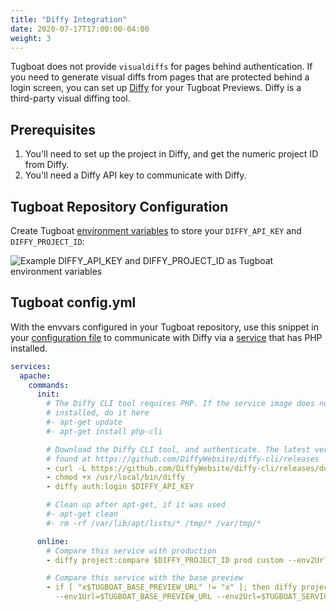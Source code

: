 ```yaml
---
title: "Diffy Integration"
date: 2020-07-17T17:00:00-04:00
weight: 3
---
```


Tugboat does not provide `visualdiffs` for pages behind authentication. If you need to generate visual diffs from pages
that are protected behind a login screen, you can set up [Diffy](https://diffy.website/) for your Tugboat Previews.
Diffy is a third-party visual diffing tool.

## Prerequisites

1. You'll need to set up the project in Diffy, and get the numeric project ID from Diffy.
2. You'll need a Diffy API key to communicate with Diffy.

## Tugboat Repository Configuration

Create Tugboat [environment variables](/setting-up-services/how-to-set-up-services/custom-environment-variables/) to
store your `DIFFY_API_KEY` and `DIFFY_PROJECT_ID`:

![Example DIFFY_API_KEY and DIFFY_PROJECT_ID as Tugboat environment variables](/_images/diffy-envvars.png)

## Tugboat config.yml

With the envvars configured in your Tugboat repository, use this snippet in your
[configuration file](/setting-up-tugboat/create-a-tugboat-config-file/) to communicate with Diffy via a
[service](/setting-up-services/) that has PHP installed.

```yaml
services:
  apache:
    commands:
      init:
        # The Diffy CLI tool requires PHP. If the service image does not have PHP
        # installed, do it here
        #- apt-get update
        #- apt-get install php-cli

        # Download the Diffy CLI tool, and authenticate. The latest version can be
        # found at https://github.com/DiffyWebsite/diffy-cli/releases
        - curl -L https://github.com/DiffyWebsite/diffy-cli/releases/download/0.1.2/diffy.phar -o /usr/local/bin/diffy
        - chmod +x /usr/local/bin/diffy
        - diffy auth:login $DIFFY_API_KEY

        # Clean up after apt-get, if it was used
        #- apt-get clean
        #- rm -rf /var/lib/apt/lists/* /tmp/* /var/tmp/*

      online:
        # Compare this service with production
        - diffy project:compare $DIFFY_PROJECT_ID prod custom --env2Url=$TUGBOAT_SERVICE_URL

        # Compare this service with the base preview
        - if [ "x$TUGBOAT_BASE_PREVIEW_URL" != "x" ]; then diffy project:compare $DIFFY_PROJECT_ID custom custom
          --env1Url=$TUGBOAT_BASE_PREVIEW_URL --env2Url=$TUGBOAT_SERVICE_URL; fi
```
